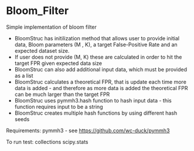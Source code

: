 # Bloom_Filter
Simple implementation of bloom filter
- BloomStruc has initilization method that allows user to provide initial data, Bloom parameters (M , K), a target False-Positive Rate and an expected dataset size.
- If user does not provide (M, K) these are calculated in order to hit the target FPR given expected data size
- BloomStruc can also add additional input data, which must be provided as a list
- BloomStruc calculates a theoretical FPR, that is update each time more data is added - and therefore as more data is added the theoretical FPR can be much larger than the target FPR
- BloomStruc uses pymmh3.hash function to hash input data - this function requires input to be a string
- BloomStruc creates multiple hash functions by using different hash seeds

Requirements:
pymmh3 - see https://github.com/wc-duck/pymmh3

To run test:
collections
scipy.stats
